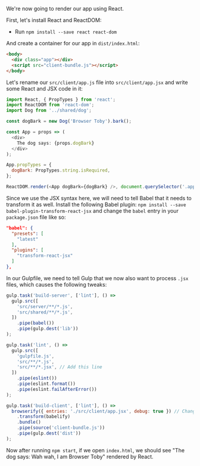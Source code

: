 We're now going to render our app using React.

First, let's install React and ReactDOM:

- Run `npm install --save react react-dom`

And create a container for our app in `dist/index.html`:

```html
<body>
  <div class="app"></div>
  <script src="client-bundle.js"></script>
</body>
```

Let's rename our `src/client/app.js` file into `src/client/app.jsx` and write some React and JSX code in it:

```javascript
import React, { PropTypes } from 'react';
import ReactDOM from 'react-dom';
import Dog from '../shared/dog';

const dogBark = new Dog('Browser Toby').bark();

const App = props => (
  <div>
    The dog says: {props.dogBark}
  </div>
);

App.propTypes = {
  dogBark: PropTypes.string.isRequired,
};

ReactDOM.render(<App dogBark={dogBark} />, document.querySelector('.app'));
```

Since we use the JSX syntax here, we will need to tell Babel that it needs to transform it as well.
Install the following Babel plugin:
`npm install --save babel-plugin-transform-react-jsx` and change the `babel` entry in your `package.json` file like so:

```json
"babel": {
  "presets": [
    "latest"
  ],
  "plugins": [
    "transform-react-jsx"
  ]
},
```

In our Gulpfile, we need to tell Gulp that we now also want to process `.jsx` files, which causes the following tweaks:
```javascript
gulp.task('build-server', ['lint'], () =>
  gulp.src([
    'src/server/**/*.js',
    'src/shared/**/*.js',
  ])
    .pipe(babel())
    .pipe(gulp.dest('lib'))
);

gulp.task('lint', () =>
  gulp.src([
    'gulpfile.js',
    'src/**/*.js',
    'src/**/*.jsx', // Add this line
  ])
    .pipe(eslint())
    .pipe(eslint.format())
    .pipe(eslint.failAfterError())
);

gulp.task('build-client', ['lint'], () =>
  browserify({ entries: './src/client/app.jsx', debug: true }) // Change this line
    .transform(babelify)
    .bundle()
    .pipe(source('client-bundle.js'))
    .pipe(gulp.dest('dist'))
);
```

Now after running `npm start`, if we open `index.html`, we should see "The dog says: Wah wah, I am Browser Toby" rendered by React.
